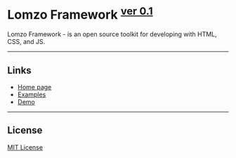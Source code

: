 # Lomzo Framework <sup>[ver 0.1](https://github.com/Lomzo/lomzo/blob/master/CHANGELOG.md)</sup>

Lomzo Framework - is an open source toolkit for developing with HTML, CSS, and JS.

***

## Links
- [Home page](https://lomzo.github.io/)
- [Examples](https://lomzo.github.io/examples/)
- [Demo](https://lomzo.github.io/demo/)

***

## License
[MIT License](https://github.com/Lomzo/lomzo/blob/master/LICENSE)